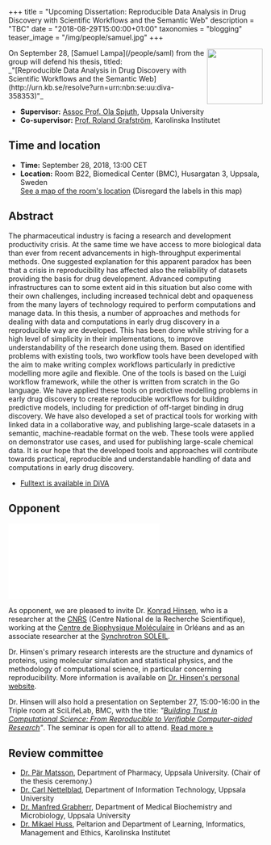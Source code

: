 +++
title = "Upcoming Dissertation: Reproducible Data Analysis in Drug Discovery with Scientific Workflows and the Semantic Web"
description = "TBC"
date = "2018-08-29T15:00:00+01:00"
taxonomies = "blogging"
teaser_image = "/img/people/samuel.jpg"
+++

<img style="float: right; width: 110px;" src="/img/people/samuel.jpg">
On September 28, [Samuel Lampa](/people/saml) from the group will defend his thesis, titled:<br>
_"[Reproducible Data Analysis in Drug Discovery with Scientific Workflows and the Semantic Web](http://urn.kb.se/resolve?urn=urn:nbn:se:uu:diva-358353)"_

- **Supervisor:** [Assoc Prof. Ola Spjuth](/people/olas), Uppsala University
- **Co-supervisor:** [Prof. Roland Grafström](https://ki.se/people/rolgra), Karolinska Institutet

## Time and location

- **Time:** September 28, 2018, 13:00 CET
- **Location:** Room B22, Biomedical Center (BMC), Husargatan 3, Uppsala, Sweden<br>[See a map of the room's location](http://bit.ly/2BTtYlz) (Disregard the labels in this map)

## Abstract

The pharmaceutical industry is facing a research and development
productivity crisis. At the same time we have access to more biological data
than ever from recent advancements in high-throughput experimental methods.
One suggested explanation for this apparent paradox has been that a crisis in
reproducibility has affected also the reliability of datasets providing the
basis for drug development. Advanced computing infrastructures can to some
extent aid in this situation but also come with their own challenges,
including increased technical debt and opaqueness from the many layers of
technology required to perform computations and manage data. In this thesis,
a number of approaches and methods for dealing with data and computations in
early drug discovery in a reproducible way are developed. This has been done
while striving for a high level of simplicity in their implementations, to
improve understandability of the research done using them. Based on
identified problems with existing tools, two workflow tools have been
developed with the aim to make writing complex workflows particularly in
predictive modelling more agile and flexible. One of the tools is based on
the Luigi workflow framework, while the other is written from scratch in the
Go language. We have applied these tools on predictive modelling problems in
early drug discovery to create reproducible workflows for building predictive
models, including for prediction of off-target binding in drug discovery. We
have also developed a set of practical tools for working with linked data in
a collaborative way, and publishing large-scale datasets in a semantic,
machine-readable format on the web. These tools were applied on demonstrator
use cases, and used for publishing large-scale chemical data. It is our hope
that the developed tools and approaches will contribute towards practical,
reproducible and understandable handling of data and computations in early
drug discovery.

- [Fulltext is available in DiVA](http://urn.kb.se/resolve?urn=urn:nbn:se:uu:diva-358353)

## Opponent

![Dr. Konrad Hinsen](/img/samlthesis/khinsen.img)

As opponent, we are pleased to invite Dr. [Konrad Hinsen](http://khinsen.net/), who is a
researcher at the [CNRS](http://www.cnrs.fr/) (Centre National de la Recherche Scientifique),
working at the [Centre de Biophysique
Moléculaire](http://cbm.cnrs-orleans.fr/) in Orléans and as an associate
researcher at the [Synchrotron SOLEIL](http://www.synchrotron-soleil.fr/).

Dr. Hinsen's primary research interests are the structure and dynamics of
proteins, using molecular simulation and statistical physics, and the
methodology of computational science, in particular concerning
reproducibility. More information is available on [Dr. Hinsen's personal
website](http://khinsen.net/).

Dr. Hinsen will also hold a presentation on September 27, 15:00-16:00 in the
Triple room at SciLifeLab, BMC, with the title: *"[Building Trust in
Computational Science: From Reproducible to Verifiable Computer-aided
Research](/blog/khinsen-pres-2018/)"*. The seminar is open for all to attend. [Read more
&raquo;](/blog/khinsen-pres-2018/)

## Review committee

- [Dr. Pär Matsson](https://scholar.google.se/citations?user=urzJKsoAAAAJ&hl=en), Department of Pharmacy, Uppsala University. (Chair of the thesis ceremony.)
- [Dr. Carl Nettelblad](https://katalog.uu.se/profile/?id=N6-1341), Department of Information Technology, Uppsala University
- [Dr. Manfred Grabherr](https://www.imbim.uu.se/research-groups/genetics-and-genomics/Grabherr_Manfred/), Department of Medical Biochemistry and Microbiology, Uppsala University
- [Dr. Mikael Huss](https://followthedata.wordpress.com/), Peltarion and Department of Learning, Informatics, Management and Ethics, Karolinska Institutet


